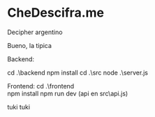 # CheDescifra.me
Decipher argentino

Bueno, la tipica


Backend:

cd .\backend
npm install
cd .\src
node .\server.js


Frontend:
cd .\frontend\
npm install
npm run dev 
(api en src\api.js)

tuki tuki
